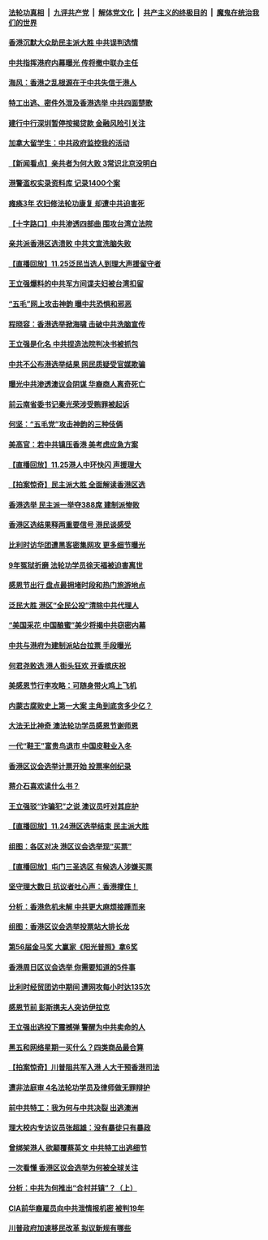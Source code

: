 ####  [法轮功真相](../../../../basic/blob/master/README.md?t=11261313) &nbsp;|&nbsp; [九评共产党](../../../../9ping.md/blob/master/README.md?t=11261313) &nbsp;|&nbsp; [解体党文化](../../../../jtdwh.md/blob/master/README.md?t=11261313)  &nbsp;|&nbsp; [共产主义的终极目的](../../../../gczydzjmd.md/blob/master/README.md?t=11261313) &nbsp;|&nbsp; [魔鬼在统治我们的世界](../../../../mgztzwmdsj.md/blob/master/README.md?t=11261313) 

#### [香港沉默大众助民主派大胜 中共误判选情](../pages/nf4514/n11680945.md?t=11261313) 

#### [中共指挥港府内幕曝光 传将撤中联办主任](../pages/nf4514/n11680908.md?t=11261313) 

#### [海风：香港之乱根源在于中共失信于港人](../pages/nf4514/n11680717.md?t=11261313) 

#### [特工出逃、密件外泄及香港选举 中共四面楚歌](../pages/nf4514/n11680036.md?t=11261313) 

#### [建行中行深圳暂停按揭贷款 金融风险引关注](../pages/nf4514/n11680336.md?t=11261313) 

#### [加拿大留学生：中共政府监控我的活动](../pages/nf4514/n11680371.md?t=11261313) 

#### [【新闻看点】亲共者为何大败 3常识北京没明白](../pages/nf4514/n11680143.md?t=11261313) 

#### [港警滥权实录资料库  记录1400个案](../pages/nf4514/n11680082.md?t=11261313) 

#### [瘫痪3年 农妇修法轮功康复 却遭中共迫害死](../pages/nf4514/n11677645.md?t=11261313) 

#### [【十字路口】中共渗透四部曲 围攻台湾立法院](../pages/nf4514/n11678083.md?t=11261313) 

#### [亲共派香港区选溃败 中共文宣洗脑失败](../pages/nf4514/n11679344.md?t=11261313) 

#### [【直播回放】11.25泛民当选人到理大声援留守者](../pages/nf4514/n11679207.md?t=11261313) 

#### [王立强爆料的中共军方间谍夫妇被台湾扣留](../pages/nf4514/n11679215.md?t=11261313) 

#### [“五毛”网上攻击神韵 曝中共恐惧和邪恶](../pages/nf4514/n11676030.md?t=11261313) 

#### [程晓容：香港选举掀海啸 击破中共洗脑宣传](../pages/nf4514/n11679153.md?t=11261313) 

#### [王立强是化名 中共捏造法院判决书被抓包](../pages/nf4514/n11679183.md?t=11261313) 

#### [中共不公布港选举结果 网民质疑受官媒欺骗](../pages/nf4514/n11678385.md?t=11261313) 

#### [曝光中共渗透澳议会阴谋 华裔商人离奇死亡](../pages/nf4514/n11678780.md?t=11261313) 

#### [前云南省委书记秦光荣涉受贿罪被起诉](../pages/nf4514/n11679010.md?t=11261313) 

#### [何坚：“五毛党”攻击神韵的三种伎俩](../pages/nf4514/n11676839.md?t=11261313) 

#### [美高官：若中共镇压香港 美考虑应急方案](../pages/nf4514/n11678606.md?t=11261313) 

#### [【直播回放】11.25港人中环快闪 声援理大](../pages/nf4514/n11677117.md?t=11261313) 

#### [【拍案惊奇】民主派大胜 全面解读香港区选](../pages/nf4514/n11678115.md?t=11261313) 

#### [香港选举 民主派一举夺388席 建制派惨败](../pages/nf4514/n11677694.md?t=11261313) 

#### [香港区选结果释两重要信号 港民谈感受](../pages/nf4514/n11678341.md?t=11261313) 

#### [比利时访华团遭黑客密集网攻 更多细节曝光](../pages/nf4514/n11677893.md?t=11261313) 

#### [9年冤狱折磨 法轮功学员徐天福被迫害离世](../pages/nf4514/n11677463.md?t=11261313) 

#### [感恩节出行 盘点最拥堵时段和热门旅游地点](../pages/nf4514/n11677636.md?t=11261313) 

#### [泛民大胜 港区“全民公投”清除中共代理人](../pages/nf4514/n11677987.md?t=11261313) 

#### [“美国采花 中国酿蜜”美少将揭中共窃密内幕](../pages/nf4514/n11646884.md?t=11261313) 

#### [中共与港府为建制派站台拉票 手段曝光](../pages/nf4514/n11677474.md?t=11261313) 

#### [何君尧败选 港人街头狂欢 开香槟庆祝](../pages/nf4514/n11677815.md?t=11261313) 

#### [美感恩节行李攻略：可随身带火鸡上飞机](../pages/nf4514/n11677572.md?t=11261313) 

#### [内蒙古腐败史上第一大案 主角到底贪多少亿？](../pages/nf4514/n11677394.md?t=11261313) 

#### [大法无比神奇 澳法轮功学员感恩节谢师恩](../pages/nf4514/n11670505.md?t=11261313) 

#### [一代“鞋王”富贵鸟退市 中国皮鞋业入冬](../pages/nf4514/n11677506.md?t=11261313) 

#### [香港区议会选举计票开始 投票率创纪录](../pages/nf4514/n11677157.md?t=11261313) 

#### [蒋介石喜欢读什么书？](../pages/nf4514/n11671738.md?t=11261313) 

#### [王立强驳“诈骗犯”之说 澳议员吁对其庇护](../pages/nf4514/n11677356.md?t=11261313) 

#### [【直播回放】11.24港区选举结束 民主派大胜](../pages/nf4514/n11676496.md?t=11261313) 

#### [组图：各区对决 港区议会选举现“买票”](../pages/nf4514/n11676918.md?t=11261313) 

#### [【直播回放】屯门三圣选区 有候选人涉嫌买票](../pages/nf4514/n11676877.md?t=11261313) 

#### [坚守理大数日 抗议者吐心声：香港撑住！](../pages/nf4514/n11676907.md?t=11261313) 

#### [分析：香港危机未解 中共更大麻烦接踵而来](../pages/nf4514/n11676643.md?t=11261313) 

#### [组图：香港区议会选举投票站大排长龙](../pages/nf4514/n11676642.md?t=11261313) 

#### [第56届金马奖 大赢家《阳光普照》拿6奖](../pages/nf4514/n11671072.md?t=11261313) 

#### [香港周日区议会选举 你需要知道的5件事](../pages/nf4514/n11676296.md?t=11261313) 

#### [比利时经贸团访中期间 遭网攻每小时达135次](../pages/nf4514/n11676371.md?t=11261313) 

#### [感恩节前 彭斯携夫人突访伊拉克](../pages/nf4514/n11676311.md?t=11261313) 

#### [王立强出逃投下震撼弹 警醒为中共卖命的人](../pages/nf4514/n11676124.md?t=11261313) 

#### [黑五和网络星期一买什么？四类商品最合算](../pages/nf4514/n11672339.md?t=11261313) 

#### [【拍案惊奇】川普阻共军入港 人大干预香港司法](../pages/nf4514/n11676129.md?t=11261313) 

#### [遭非法庭审 4名法轮功学员及律师做无罪辩护](../pages/nf4514/n11674280.md?t=11261313) 

#### [前中共特工：我为何与中共决裂 出逃澳洲](../pages/nf4514/n11675681.md?t=11261313) 

#### [理大校内专访议员张超雄：没有暴徒只有暴政](../pages/nf4514/n11675940.md?t=11261313) 

#### [曾绑架港人 欲颠覆蔡英文 中共特工出逃细节](../pages/nf4514/n11675434.md?t=11261313) 

#### [一次看懂 香港区议会选举为何被全球关注](../pages/nf4514/n11675252.md?t=11261313) 

#### [分析：中共为何推出“合村并镇”？（上）](../pages/nf4514/n11675283.md?t=11261313) 

#### [CIA前华裔雇员向中共泄情报机密 被判19年](../pages/nf4514/n11674997.md?t=11261313) 

#### [川普政府加速移民改革 拟议新规有哪些](../pages/nf4514/n11675047.md?t=11261313) 


